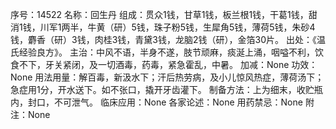序号：14522
名称：回生丹
组成：贯众1钱，甘草1钱，板兰根1钱，干葛1钱，甜消1钱，川军1两半，牛黄（研）5钱，珠子粉5钱，生犀角5钱，薄荷5钱，朱砂4钱，麝香（研）3钱，肉桂3钱，青黛3钱，龙脑2钱（研），金箔30片。
出处：《温氏经验良方》。
主治：中风不语，半身不遂，肢节顽麻，痰涎上涌，咽嗌不利，饮食不下，牙关紧闭，及一切酒毒，药毒，紧急霍乱，中暑。
加减：None
功效：None
用法用量：解百毒，新汲水下；汗后热劳病，及小儿惊风热症，薄荷汤下；急症用1分，开水送下。如不张口，撬开牙齿灌下。
制备方法：上为细末，收贮瓶内，封口，不可泄气。
临床应用：None
各家论述：None
用药禁忌：None
附注：None
